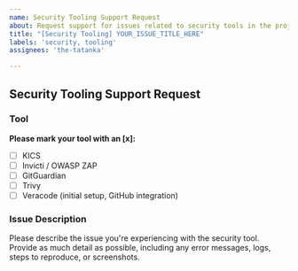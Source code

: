 ```yaml
---
name: Security Tooling Support Request
about: Request support for issues related to security tools in the project
title: "[Security Tooling] YOUR_ISSUE_TITLE_HERE"
labels: 'security, tooling'
assignees: 'the-tatanka'

---
```


## Security Tooling Support Request

### Tool

**Please mark your tool with an [x]:**

- [ ] KICS
- [ ] Invicti / OWASP ZAP
- [ ] GitGuardian
- [ ] Trivy
- [ ] Veracode (initial setup, GitHub integration)

### Issue Description

Please describe the issue you're experiencing with the security tool. Provide as much detail as possible, including any error messages, logs, steps to reproduce, or screenshots.
